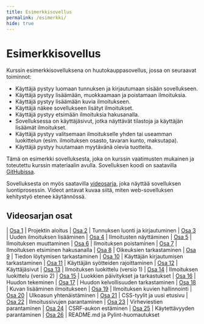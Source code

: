 ```yaml
---
title: Esimerkkisovellus
permalink: /esimerkki/
hide: true
---
```


# Esimerkkisovellus

Kurssin esimerkkisovelluksena on huutokauppasovellus, jossa on seuraavat toiminnot:

* Käyttäjä pystyy luomaan tunnuksen ja kirjautumaan sisään sovellukseen.
* Käyttäjä pystyy lisäämään, muokkaamaan ja poistamaan ilmoituksia.
* Käyttäjä pystyy lisäämään kuvia ilmoitukseen.
* Käyttäjä näkee sovellukseen lisätyt ilmoitukset.
* Käyttäjä pystyy etsimään ilmoituksia hakusanalla.
* Sovelluksessa on käyttäjäsivut, jotka näyttävät tilastoja ja käyttäjän lisäämät ilmoitukset.
* Käyttäjä pystyy valitsemaan ilmoitukselle yhden tai useamman luokittelun (esim. ilmoituksen osasto, tavaran kunto, maksutapa).
* Käyttäjä pystyy huutamaan myytävänä olevia tuotteita.

Tämä on esimerkki sovelluksesta, joka on kurssin vaatimusten mukainen ja toteutettu kurssin materiaalin avulla. Sovelluksen koodi on saatavilla [GitHubissa](https://github.com/pllk/huutokauppa).

Sovelluksesta on myös saatavilla [videosarja](https://www.youtube.com/playlist?list=PL1C7YkKdT5NzC9icEbX949F_8WiJHFhZn), joka näyttää sovelluksen luontiprosessin. Videot antavat kuvaa siitä, miten web-sovelluksen kehitystyö etenee käytännössä.

## Videosarjan osat

| [Osa 1](https://www.youtube.com/watch?v=He3VmOrMUbU&list=PL1C7YkKdT5NzC9icEbX949F_8WiJHFhZn) | Projektin aloitus
| [Osa 2](https://www.youtube.com/watch?v=nvpVVprKZhE&list=PL1C7YkKdT5NzC9icEbX949F_8WiJHFhZn) | Tunnuksen luonti ja kirjautuminen
| [Osa 3](https://www.youtube.com/watch?v=J9v6O1DEmNs&list=PL1C7YkKdT5NzC9icEbX949F_8WiJHFhZn) | Uuden ilmoituksen lisääminen
| [Osa 4](https://www.youtube.com/watch?v=uwP13fPPA_0&list=PL1C7YkKdT5NzC9icEbX949F_8WiJHFhZn) | Ilmoitusten näyttäminen
| [Osa 5](https://www.youtube.com/watch?v=OtXkujwpjH4&list=PL1C7YkKdT5NzC9icEbX949F_8WiJHFhZn) | Ilmoituksen muuttaminen
| [Osa 6](https://www.youtube.com/watch?v=VRNCTB1cUZA&list=PL1C7YkKdT5NzC9icEbX949F_8WiJHFhZn) | Ilmoituksen poistaminen
| [Osa 7](https://www.youtube.com/watch?v=lxsRUeS0z9Y&list=PL1C7YkKdT5NzC9icEbX949F_8WiJHFhZn) | Ilmoituksen etsiminen hakusanalla
| [Osa 8](https://www.youtube.com/watch?v=f5JXE4HKKyg&list=PL1C7YkKdT5NzC9icEbX949F_8WiJHFhZn) | Oikeuksien tarkastaminen
| [Osa 9](https://www.youtube.com/watch?v=2RAVJuroaqY&list=PL1C7YkKdT5NzC9icEbX949F_8WiJHFhZn) | Tiedon löytymisen tarkastaminen
| [Osa 10](https://www.youtube.com/watch?v=1QQSHEtNgQI&list=PL1C7YkKdT5NzC9icEbX949F_8WiJHFhZn) | Käyttäjän kirjautumisen tarkastaminen
| [Osa 11](https://www.youtube.com/watch?v=4_9HnqahVE4&list=PL1C7YkKdT5NzC9icEbX949F_8WiJHFhZn) | Käyttäjän syötteiden rajoittaminen
| [Osa 12](https://www.youtube.com/watch?v=o456HP2aJa8&list=PL1C7YkKdT5NzC9icEbX949F_8WiJHFhZn) | Käyttäjäsivut
| [Osa 13](https://www.youtube.com/watch?v=0b_R4IU37e0&list=PL1C7YkKdT5NzC9icEbX949F_8WiJHFhZn) | Ilmoituksen luokittelu (versio 1)
| [Osa 14](https://www.youtube.com/watch?v=OHiqvaN6_Ds&list=PL1C7YkKdT5NzC9icEbX949F_8WiJHFhZn) | Ilmoituksen luokittelu (versio 2)
| [Osa 15](https://www.youtube.com/watch?v=XHRCAqs-sl8&list=PL1C7YkKdT5NzC9icEbX949F_8WiJHFhZn) | Luokkien päivitykset ja tarkastukset
| [Osa 16](https://www.youtube.com/watch?v=DJdaglsnPQU&list=PL1C7YkKdT5NzC9icEbX949F_8WiJHFhZn) | Huudon tekeminen
| [Osa 17](https://www.youtube.com/watch?v=1zTmUcPWqP0&list=PL1C7YkKdT5NzC9icEbX949F_8WiJHFhZn) | Huudon kelvollisuuden tarkastaminen
| [Osa 18](https://www.youtube.com/watch?v=g8s1NQ0jUZM&list=PL1C7YkKdT5NzC9icEbX949F_8WiJHFhZn) | Kuvan lisääminen ilmoitukseen
| [Osa 19](https://www.youtube.com/watch?v=MecqpuEW-q8&list=PL1C7YkKdT5NzC9icEbX949F_8WiJHFhZn) | Ilmoituksen kuvien hallinnointi
| [Osa 20](https://www.youtube.com/watch?v=0XJ0nodo-TI&list=PL1C7YkKdT5NzC9icEbX949F_8WiJHFhZn) | Ulkoasun yhtenäistäminen
| [Osa 21](https://www.youtube.com/watch?v=babJXJ1t8U0&list=PL1C7YkKdT5NzC9icEbX949F_8WiJHFhZn) | CSS-tyylit ja uusi etusivu
| [Osa 22](https://www.youtube.com/watch?v=q0XAO5sijck&list=PL1C7YkKdT5NzC9icEbX949F_8WiJHFhZn) | Ilmoitussivujen parantaminen
| [Osa 23](https://www.youtube.com/watch?v=ONPrJsaKQAY&list=PL1C7YkKdT5NzC9icEbX949F_8WiJHFhZn) | Virheviestien parantaminen
| [Osa 24](https://www.youtube.com/watch?v=x6cKEm--wqY&list=PL1C7YkKdT5NzC9icEbX949F_8WiJHFhZn) | CSRF-aukon estäminen
| [Osa 25](https://www.youtube.com/watch?v=2H074ob0eHc&list=PL1C7YkKdT5NzC9icEbX949F_8WiJHFhZn) | Käytettävyyden parantaminen
| [Osa 26](https://www.youtube.com/watch?v=IVMDSz76Ghk&list=PL1C7YkKdT5NzC9icEbX949F_8WiJHFhZn) | README.md ja Pylint-huomautukset
